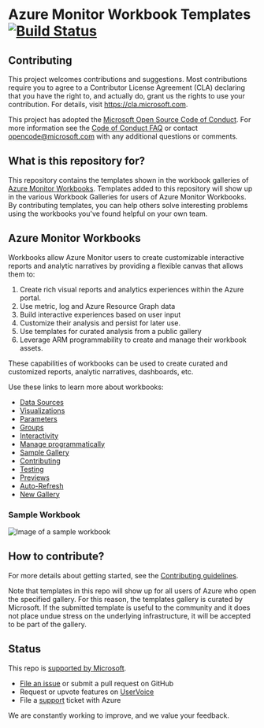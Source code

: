 # Azure Monitor Workbook Templates [![Build Status](https://github.com/microsoft/Application-Insights-Workbooks/workflows/Template%20Validation/badge.svg)](https://travis-ci.org/microsoft/Application-Insights-Workbooks)

## Contributing

This project welcomes contributions and suggestions. Most contributions require you to agree to a
Contributor License Agreement (CLA) declaring that you have the right to, and actually do, grant us
the rights to use your contribution. For details, visit <https://cla.microsoft.com>.

This project has adopted the [Microsoft Open Source Code of Conduct](https://opensource.microsoft.com/codeofconduct/).
For more information see the [Code of Conduct FAQ](https://opensource.microsoft.com/codeofconduct/faq/) or
contact [opencode@microsoft.com](mailto:opencode@microsoft.com) with any additional questions or comments.

## What is this repository for?

This repository contains the templates shown in the workbook galleries of [Azure Monitor Workbooks](https://docs.microsoft.com/azure/application-insights/app-insights-usage-workbooks). Templates added to this repository will show up in the various Workbook Galleries for users of Azure Monitor Workbooks. By contributing templates, you can help others solve interesting problems using the workbooks you've found helpful on your own team.

## Azure Monitor Workbooks

Workbooks allow Azure Monitor users to create customizable interactive reports and analytic narratives by providing a flexible canvas that allows them to:

1. Create rich visual reports and analytics experiences within the Azure portal.
2.	Use metric, log and Azure Resource Graph data
3.	Build interactive experiences based on user input
4.	Customize their analysis and persist for later use.
5.	Use templates for curated analysis from a public gallery
6.	Leverage ARM programmability to create and manage their workbook assets.

These capabilities of workbooks can be used to create curated and customized reports, analytic narratives, dashboards, etc. 

Use these links to learn more about workbooks:

* [Data Sources](Documentation/DataSources/DataSources.md)
* [Visualizations](Documentation/Visualizations/Visualizations.md)
* [Parameters](Documentation/Parameters/Parameters.md)
* [Groups](Documentation/Groups/Groups.md)
* [Interactivity](Documentation/Interactivity.md)
* [Manage programmatically](Documentation/Programmatically.md)
* [Sample Gallery](Documentation/Samples/Samples.md)
* [Contributing](Documentation/Contributing.md) 
* [Testing](Documentation/Contributing.md#how-to-test-your-changes)
* [Previews](Documentation/Contributing.md#testing-preview-workbook-templates)
* [Auto-Refresh](Documentation/AutoRefresh.md)
* [New Gallery](Documentation/Gallery.md)

### Sample Workbook 
![Image of a sample workbook](Documentation/Images/WorkbookExample.png)

## How to contribute?

For more details about getting started, see the [Contributing guidelines](CONTRIBUTING.md).

Note that templates in this repo will show up for all users of Azure who open the specified gallery. For this reason, the templates gallery is curated by Microsoft. If the submitted template is useful to the community and it does not place undue stress on the underlying infrastructure, it will be accepted to be part of the gallery.

## Status
This repo is [supported by Microsoft](https://docs.microsoft.com/en-us/azure/azure-monitor).
* [File an issue](new-issue) or submit a pull request on GitHub
* Request or upvote features on [UserVoice](https://feedback.azure.com/forums/913690-azure-monitor)
* File a [support](https://docs.microsoft.com/en-us/azure/azure-supportability/how-to-create-azure-support-request) ticket with Azure

We are constantly working to improve, and we value your feedback.
